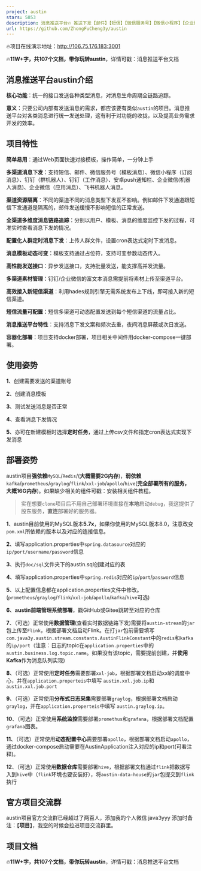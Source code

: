 ```yaml
---
project: austin
stars: 5853
description: 消息推送平台🔥 推送下发【邮件】【短信】【微信服务号】【微信小程序】【企业微信】【钉钉】等消息类型。
url: https://github.com/ZhongFuCheng3y/austin
---
```


🔥项目在线演示地址：http://106.75.176.183:3001

🔥**11W+字，共107个文档，带你玩转austin**，详情可戳：消息推送平台文档

消息推送平台austin介绍
--------------

**核心功能**：统一的接口发送各种类型消息，对消息生命周期全链路追踪。

**意义**：只要公司内部有发送消息的需求，都应该要有类似`austin`的项目。消息推送平台对各类消息进行统一发送处理，这有利于对功能的收拢，以及提高业务需求开发的效率。

项目特性
----

**简单易用**：通过Web页面快速对接模板，操作简单，一分钟上手

**多渠道消息下发**：支持短信、邮件、微信服务号（模板消息）、微信小程序（订阅消息）、钉钉（群机器人）、钉钉（工作消息）、安卓push通知栏、企业微信(机器人消息)、企业微信（应用消息）、飞书机器人消息。

**渠道资源隔离**：不同的渠道不同的消息类型下发互不影响。例如邮件下发通道跟短信下发通道是隔离的，邮件发送缓慢不影响短信的正常发送。

**全渠道多维度消息链路追踪**：分别以用户、模板、消息的维度监控下发的过程，可准实时查看消息下发的情况。

**配置化人群定时消息下发**：上传人群文件，设置cron表达式定时下发消息。

**消息模板动态可变**：模板支持通过占位符，支持可变参数动态传入。

**高性能发送接口**：异步发送接口，支持批量发送，能支撑高并发流量。

**多渠道素材管理**：钉钉/企业微信的富文本消息需提前将素材上传至渠道平台。

**高效接入新短信渠道**：利用hades规则引擎无需系统发布上下线，即可接入新的短信渠道。

**短信流量可配置**：短信多渠道可动态配置发送到每个短信渠道的流量占比。

**消息推送平台特性**：支持消息下发文案和频次去重，夜间消息屏蔽或次日发送。

**容器化部署**：项目支持docker部署，项目相关中间件用docker-compose一键部署。

使用姿势
----

**1**、创建需要发送的渠道账号

**2**、创建消息模板

**3**、测试发送消息是否正常

**4**、查看消息下发情况

**5**、亦可在新建模板时选择**定时任务**，通过上传csv文件和指定cron表达式实现下发消息

部署姿势
----

austin项目**强依赖**`MySQL`/`Redis`/(**大概需要2G内存**)，**弱依赖**`kafka`/`prometheus`/`graylog`/`flink`/`xxl-job`/`apollo`/`hive`(**完全部署所有的服务，大概16G内存**)。如果缺少相关的组件可戳：安装相关组件教程。

> 实在想要`clone`项目后不用自己部署环境直接在**本地**启动`debug`，我这提供了股东服务，**直连**部署好的服务器。

**1**、austin目前使用的MySQL版本**5.7x**，如果你使用的MySQL版本8.0，注意改变`pom.xml`所依赖的版本以及对应的连接信息。

**2**、填写application.properties中`spring.datasource`对应的`ip/port/username/password`信息

**3**、执行`doc/sql`文件夹下的austin.sql创建对应的表

**4**、填写application.properties中`spring.redis`对应的`ip`/`port`/`password`信息

**5**、以上配置信息都在application.properties文件中修改。(`prometheus`/`graylog`/`flink`/`xxl-job`/`apollo`/`kafka`/`hive`可选)

**6**、**austin前端管理系统部署**，戳GitHub或Gitee跳转至对应的仓库

**7**、（可选）正常使用**数据管理**(查看实时数据链路下发)需要将`austin-stream`的`jar`包上传至`Flink`，根据部署文档启动Flink。在打`jar`包前需要填写`com.java3y.austin.stream.constants.AustinFlinkConstant`中的`redis`和`kafka`的`ip/port`（注意：日志的topic在`application.properties`中的`austin.business.log.topic.name`。如果没有该topic，需要提前创建，并**使用Kafka**作为消息队列实现)

**8**、（可选）正常使用**定时任务**需要部署`xxl-job`，根据部署文档启动xxl的调度中心，并在`application.properteis`中填写 `austin.xxl.job.ip`和`austin.xxl.job.port`

**9**、（可选）正常使用**分布式日志采集**需要部署`graylog`，根据部署文档启动`graylog`，并在`application.properteis`中填写 `austin.graylog.ip`。

**10**、（可选）正常使用**系统监控**需要部署`promethus`和`grafana`，根据部署文档配置`grafana`图表。

**11**、（可选）正常使用**动态配置中心**需要部署`apollo`，根据部署文档启动`apollo`，通过docker-compose启动需要在AustinApplication注入对应的ip和port(可看注释)。

**12**、（可选）正常使用**数据仓库**需要部署`hive`，根据部署文档通过`flink`把数据写入到`hive`中（`flink`环境也要安装好），将`austin-data-house`的`jar`包提交到`flink`执行

官方项目交流群
-------

austin项目官方交流群已经超过了两百人，添加我的个人微信 java3yyy 添加时备注：【**项目**】，我空的时候会拉进项目交流群里。

项目文档
----

🔥**11W+字，共107个文档，带你玩转austin**，详情可戳：消息推送平台文档
